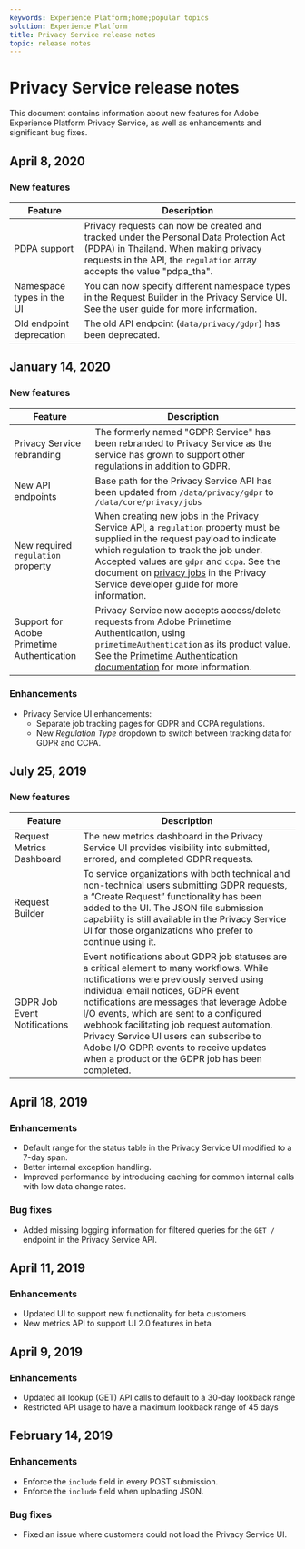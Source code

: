 ```yaml
---
keywords: Experience Platform;home;popular topics
solution: Experience Platform
title: Privacy Service release notes
topic: release notes
---
```


# Privacy Service release notes

This document contains information about new features for Adobe Experience Platform Privacy Service, as well as enhancements and significant bug fixes.

## April 8, 2020

### New features

| Feature | Description |
| --- | --- |
| PDPA support | Privacy requests can now be created and tracked under the Personal Data Protection Act (PDPA) in Thailand. When making privacy requests in the API, the `regulation` array accepts the value "pdpa_tha". |
| Namespace types in the UI | You can now specify different namespace types in the Request Builder in the Privacy Service UI. See the [user guide](ui/user-guide.md) for more information. |
| Old endpoint deprecation | The old API endpoint (`data/privacy/gdpr`) has been deprecated. |

## January 14, 2020

### New features

| Feature | Description |
| --- | --- |
| Privacy Service rebranding | The formerly named "GDPR Service" has been rebranded to Privacy Service as the service has grown to support other regulations in addition to GDPR. |
| New API endpoints | Base path for the Privacy Service API has been updated from `/data/privacy/gdpr` to `/data/core/privacy/jobs` |
| New required `regulation` property | When creating new jobs in the Privacy Service API, a `regulation` property must be supplied in the request payload to indicate which regulation to track the job under. Accepted values are `gdpr` and `ccpa`. See the document on [privacy jobs](api/privacy-jobs.md) in the Privacy Service developer guide for more information. |
| Support for Adobe Primetime Authentication | Privacy Service now accepts access/delete requests from Adobe Primetime Authentication, using `primetimeAuthentication` as its product value. See the [Primetime Authentication documentation](http://tve.helpdocsonline.com/how-to-make-a-privacy-request) for more information. |

### Enhancements

* Privacy Service UI enhancements:
    * Separate job tracking pages for GDPR and CCPA regulations.
    * New _Regulation Type_ dropdown to switch between tracking data for GDPR and CCPA.

## July 25, 2019

### New features

| Feature | Description |
| --- | --- |
| Request Metrics Dashboard | The new metrics dashboard in the Privacy Service UI provides visibility into submitted, errored, and completed GDPR requests.  |
| Request Builder | To service organizations with both technical and non-technical users submitting GDPR requests, a “Create Request” functionality has been added to the UI. The JSON file submission capability is still available in the Privacy Service UI for those organizations who prefer to continue using it. |
| GDPR Job Event Notifications | Event notifications about GDPR job statuses are a critical element to many workflows. While notifications were previously served using individual email notices, GDPR event notifications are messages that leverage Adobe I/O events, which are sent to a configured webhook facilitating job request automation. Privacy Service UI users can subscribe to Adobe I/O GDPR events to receive updates when a product or the GDPR job has been completed. |

## April 18, 2019

### Enhancements

* Default range for the status table in the Privacy Service UI modified to a 7-day span.
* Better internal exception handling.
* Improved performance by introducing caching for common internal calls with low data change rates.

### Bug fixes

* Added missing logging information for filtered queries for the `GET /` endpoint in the Privacy Service API.

## April 11, 2019

### Enhancements

* Updated UI to support new functionality for beta customers
* New metrics API to support UI 2.0 features in beta

## April 9, 2019

### Enhancements

* Updated all lookup (GET) API calls to default to a 30-day lookback range
* Restricted API usage to have a maximum lookback range of 45 days

## February 14, 2019

### Enhancements

* Enforce the `include` field in every POST submission.
* Enforce the `include` field when uploading JSON.

### Bug fixes

* Fixed an issue where customers could not load the Privacy Service UI.